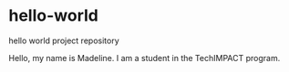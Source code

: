 # hello-world
hello world project repository


Hello, my name is Madeline. I am a student in the TechIMPACT program. 
